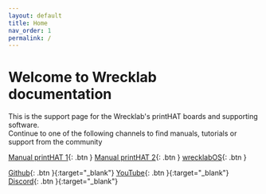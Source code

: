 ```yaml
---
layout: default
title: Home
nav_order: 1
permalink: /
---
```


# Welcome to Wrecklab documentation

This is the support page for the Wrecklab's printHAT boards and supporting software.  
Continue to one of the following channels to find manuals, tutorials or support from the community

[Manual printHAT 1](/phat1){: .btn }
[Manual printHAT 2](/phat2){: .btn }
[wrecklabOS](/wos){: .btn }  

[Github](https://github.com/wreck-lab){: .btn }{:target="_blank"}
[YouTube](https://www.youtube.com/channel/UCr8c4zjJT7NnsBhNiCOiJDA){: .btn }{:target="_blank"}
[Discord](https://discord.com/){: .btn }{:target="_blank"}
